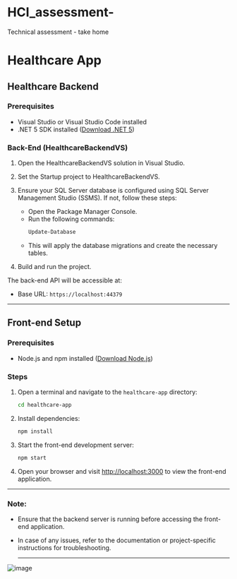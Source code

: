 # HCI_assessment-
Technical assessment - take home


# Healthcare App

## Healthcare Backend

### Prerequisites

- Visual Studio or Visual Studio Code installed
- .NET 5 SDK installed ([Download .NET 5](https://dotnet.microsoft.com/download/dotnet/5.0))

### Back-End (HealthcareBackendVS)

1. Open the HealthcareBackendVS solution in Visual Studio.
2. Set the Startup project to HealthcareBackendVS.
3. Ensure your SQL Server database is configured using SQL Server Management Studio (SSMS). If not, follow these steps:
   - Open the Package Manager Console.
   - Run the following commands:
     ```bash
     Update-Database
     ```
   - This will apply the database migrations and create the necessary tables.

4. Build and run the project.

The back-end API will be accessible at:
- Base URL: `https://localhost:44379`

---

## Front-end Setup

### Prerequisites

- Node.js and npm installed ([Download Node.js](https://nodejs.org/))

### Steps

1. Open a terminal and navigate to the `healthcare-app` directory:

    ```bash
    cd healthcare-app
    ```

2. Install dependencies:

    ```bash
    npm install
    ```

3. Start the front-end development server:

    ```bash
    npm start
    ```

4. Open your browser and visit [http://localhost:3000](http://localhost:3000) to view the front-end application.

---

### Note:

- Ensure that the backend server is running before accessing the front-end application.
- In case of any issues, refer to the documentation or project-specific instructions for troubleshooting.

  ---
![image](https://github.com/andryuha77/HCI_assessment-/assets/14886116/6ea16981-f781-48ae-bba1-557a9a3d58d4)

